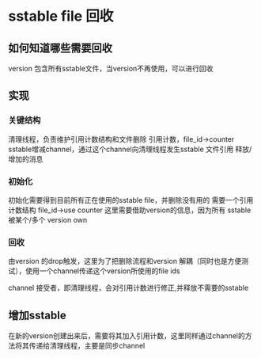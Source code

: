 # sstable file 回收

## 如何知道哪些需要回收

version 包含所有sstable文件，当version不再使用，可以进行回收

## 实现

### 关键结构

清理线程，负责维护引用计数结构和文件删除
引用计数，file_id->counter
sstable增减channel，通过这个channel向清理线程发生sstable 文件引用 释放/增加的消息

### 初始化

初始化需要得到目前所有正在使用的sstable file，并删除没有用的
需要一个引用计数结构 file_id->use counter
这里需要借助version的信息，因为所有 sstable 被某个/多个 version own

### 回收

由version 的drop触发，这里为了把删除流程和version 解耦（同时也是方便测试），使用一个channel传递这个version所使用的file ids

channel 接受者，即清理线程，会对引用计数进行修正,并释放不需要的sstable

## 增加sstable

在新的version创建出来后，需要将其加入引用计数，这里同样通过channel的方法将其传递给清理线程，主要是同步channel
